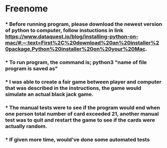 # Freenome

### * Before running program, please download the newest version of python to computer, follow instuctions in link https://www.dataquest.io/blog/installing-python-on-mac/#:~:text=First%2C%20download%20an%20installer%20package,Python%20installer%20on%20your%20Mac.

### * To run program, the command is; python3 "name of file program is saved as"

### * I was able to create a fair game between player and computer that was described in the instructions, the game would simulate an actual black jack game. 

### * The manual tests were to see if the program would end when one person total number of card exceeded 21, another manual test was to quit and restart the game to see if the cards were actually random. 

### * If given more time, would've done some automated tests

